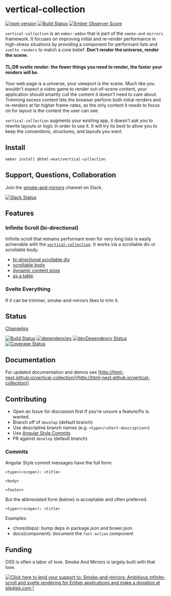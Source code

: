 vertical-collection
=================

[![npm version](https://badge.fury.io/js/smoke-and-mirrors.svg)](http://badge.fury.io/js/smoke-and-mirrors)
[![Build Status](https://travis-ci.org/html-next/vertical-collection.svg)](https://travis-ci.org/html-next/vertical-collection)
[![Ember Observer Score](http://emberobserver.com/badges/vertical-collection.svg)](http://emberobserver.com/addons/vertical-collection)

`vertical-collection` is an `ember-addon` that is part of the `smoke-and-mirrors` framework. It
focuses on improving initial and re-render performance in high-stress situations by providing a
component for performant lists and `svelte renders` to match a core belief:
**Don't render the universe, render the scene.**

#### TL;DR svelte render: the fewer things you need to render, the faster your renders will be.

Your web page is a universe, your viewport is the scene. Much like you wouldn't expect a video game to render
out-of-scene content, your application should smartly cull the content it doesn't need to care about.  Trimming
excess content lets the browser perform both initial renders and re-renders at far higher frame-rates, as the only
content it needs to focus on for layout is the content the user can see.

`vertical-collection` augments your existing app, it doesn't ask you to rewrite layouts or logic in order to use it.
It will try its best to allow you to keep the conventions, structures, and layouts you want.


## Install

```bash
ember install @html-next/vertical-collection
```

## Support, Questions, Collaboration

Join the [smoke-and-mirrors](https://embercommunity.slack.com/messages/smoke-and-mirrors/) channel on Slack.

[![Slack Status](https://ember-community-slackin.herokuapp.com/badge.svg)](https://ember-community-slackin.herokuapp.com/)


## Features

### Infinite Scroll (bi-directional)

Infinite scroll that remains performant even for very long lists is easily achievable
with the [`vertical-collection`](http://html-next.github.io/vertical-collection/#/settings).
It works via a scrollable div or scrollable body.

 - [bi-directional scrollable div](http://html-next.github.io/vertical-collection/#/examples/infinite-scroll)
 - [scrollable body](http://html-next.github.io/vertical-collection/#/examples/scrollable-body)
 - [dynamic content sizes](http://html-next.github.io/vertical-collection/#/examples/flexible-layout)
 - [as a table](http://html-next.github.io/vertical-collection/#/examples/dbmon)

### Svelte Everything

If it can be trimmer, smoke-and-mirrors likes to trim it.

## Status

[Changelog](./CHANGELOG.md)

[![Build Status](https://travis-ci.org/html-next/vertical-collection.svg)](https://travis-ci.org/html-next/vertical-collection)
[![dependencies](https://david-dm.org/html-next/vertical-collection.svg)](https://david-dm.org/html-next/vertical-collection)
[![devDependency Status](https://david-dm.org/html-next/vertical-collection/dev-status.svg)](https://david-dm.org/html-next/vertical-collection#info=devDependencies)
[![Coverage Status](https://coveralls.io/repos/html-next/vertical-collection/badge.svg?branch=master&service=github)](https://coveralls.io/github/html-next/vertical-collection?branch=master)


## Documentation

For updated documentation and demos see [http://html-next.github.io/vertical-collection/](http://html-next.github.io/vertical-collection/)

## Contributing

 - Open an Issue for discussion first if you're unsure a feature/fix is wanted.
 - Branch off of `develop` (default branch)
 - Use descriptive branch names (e.g. `<type>/<short-description>`)
 - Use [Angular Style Commits](https://github.com/angular/angular.js/blob/v1.4.8/CONTRIBUTING.md#commit)
 - PR against `develop` (default branch).

### Commits

Angular Style commit messages have the full form:

 ```
 <type>(<scope>): <title>

 <body>

 <footer>
 ```

 But the abbreviated form (below) is acceptable and often preferred.

 ```
 <type>(<scope>): <title>
 ```

 Examples:

 - chore(deps): bump deps in package.json and bower.json
 - docs(component): document the `fast-action` component



## Funding

OSS is often a labor of love. Smoke And Mirrors is largely built with that love.

<a href='https://pledgie.com/campaigns/30822'><img alt='Click here to lend your support to: Smoke-and-mirrors: Ambitious infinite-scroll and svelte rendering for Ember applications and make a donation at pledgie.com !' src='https://pledgie.com/campaigns/30822.png?skin_name=chrome' border='0' ></a>
